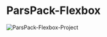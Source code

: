 # ParsPack-Flexbox
![ParsPack-Flexbox-Project](https://user-images.githubusercontent.com/96956110/204026376-9384c357-6155-4e9c-8aba-69b677e91c7b.jpg)
